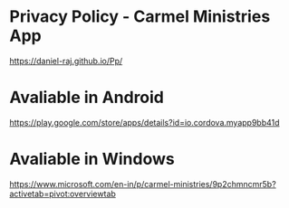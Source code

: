 # Privacy Policy - Carmel Ministries App
https://daniel-raj.github.io/Pp/


# Avaliable in Android
https://play.google.com/store/apps/details?id=io.cordova.myapp9bb41d

# Avaliable in Windows
https://www.microsoft.com/en-in/p/carmel-ministries/9p2chmncmr5b?activetab=pivot:overviewtab
